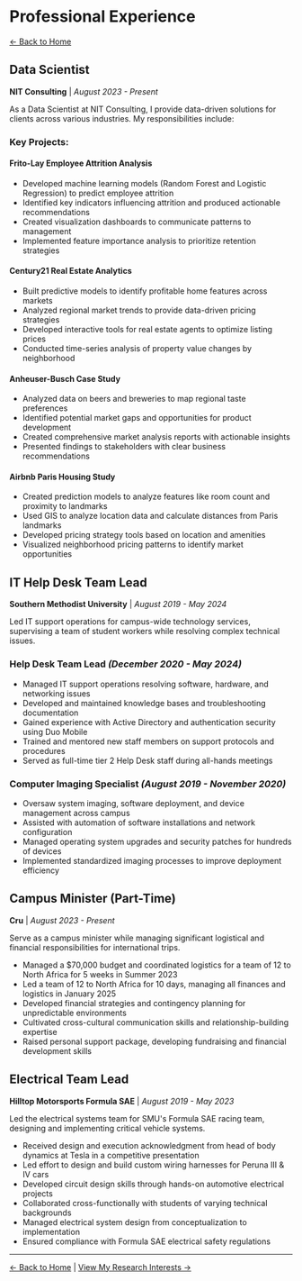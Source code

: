 # Professional Experience

[← Back to Home](https://cdcastr0.github.io)

## Data Scientist
**NIT Consulting** | _August 2023 - Present_

As a Data Scientist at NIT Consulting, I provide data-driven solutions for clients across various industries. My responsibilities include:

### Key Projects:

#### Frito-Lay Employee Attrition Analysis
- Developed machine learning models (Random Forest and Logistic Regression) to predict employee attrition
- Identified key indicators influencing attrition and produced actionable recommendations
- Created visualization dashboards to communicate patterns to management
- Implemented feature importance analysis to prioritize retention strategies

#### Century21 Real Estate Analytics
- Built predictive models to identify profitable home features across markets
- Analyzed regional market trends to provide data-driven pricing strategies
- Developed interactive tools for real estate agents to optimize listing prices
- Conducted time-series analysis of property value changes by neighborhood

#### Anheuser-Busch Case Study
- Analyzed data on beers and breweries to map regional taste preferences
- Identified potential market gaps and opportunities for product development
- Created comprehensive market analysis reports with actionable insights
- Presented findings to stakeholders with clear business recommendations

#### Airbnb Paris Housing Study
- Created prediction models to analyze features like room count and proximity to landmarks
- Used GIS to analyze location data and calculate distances from Paris landmarks
- Developed pricing strategy tools based on location and amenities
- Visualized neighborhood pricing patterns to identify market opportunities

## IT Help Desk Team Lead
**Southern Methodist University** | _August 2019 - May 2024_

Led IT support operations for campus-wide technology services, supervising a team of student workers while resolving complex technical issues.

### Help Desk Team Lead _(December 2020 - May 2024)_
- Managed IT support operations resolving software, hardware, and networking issues
- Developed and maintained knowledge bases and troubleshooting documentation
- Gained experience with Active Directory and authentication security using Duo Mobile
- Trained and mentored new staff members on support protocols and procedures
- Served as full-time tier 2 Help Desk staff during all-hands meetings

### Computer Imaging Specialist _(August 2019 - November 2020)_
- Oversaw system imaging, software deployment, and device management across campus
- Assisted with automation of software installations and network configuration
- Managed operating system upgrades and security patches for hundreds of devices
- Implemented standardized imaging processes to improve deployment efficiency

## Campus Minister (Part-Time)
**Cru** | _August 2023 - Present_

Serve as a campus minister while managing significant logistical and financial responsibilities for international trips.

- Managed a $70,000 budget and coordinated logistics for a team of 12 to North Africa for 5 weeks in Summer 2023
- Led a team of 12 to North Africa for 10 days, managing all finances and logistics in January 2025
- Developed financial strategies and contingency planning for unpredictable environments
- Cultivated cross-cultural communication skills and relationship-building expertise
- Raised personal support package, developing fundraising and financial development skills

## Electrical Team Lead
**Hilltop Motorsports Formula SAE** | _August 2019 - May 2023_

Led the electrical systems team for SMU's Formula SAE racing team, designing and implementing critical vehicle systems.

- Received design and execution acknowledgment from head of body dynamics at Tesla in a competitive presentation
- Led effort to design and build custom wiring harnesses for Peruna III & IV cars
- Developed circuit design skills through hands-on automotive electrical projects
- Collaborated cross-functionally with students of varying technical backgrounds
- Managed electrical system design from conceptualization to implementation
- Ensured compliance with Formula SAE electrical safety regulations

---

[← Back to Home](https://cdcastr0.github.io) | [View My Research Interests →](https://cdcastr0.github.io/research) 